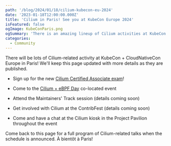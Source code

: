 ```yaml
---
path: '/blog/2024/01/18/cilium-kubecon-eu-2024'
date: '2023-01-18T12:00:00.000Z'
title: 'Cilium in Paris! See you at KubeCon Europe 2024'
isFeatured: false
ogImage: KubeConParis.png
ogSummary: 'There is an amazing lineup of Cilium activities at KubeCon + CloudNativeCon'
categories:
  - Community
---
```


There will be lots of Cilium-related activity at KubeCon + CloudNativeCon Europe
in Paris! We'll keep this page updated with more details as they are published.

- Sign up for the new [Cilium Certified Associate
  exam](https://training.linuxfoundation.org/certification/cilium-certified-associate-cca/)!

- Come to the [Cilium + eBPF Day](https://events.linuxfoundation.org/kubecon-cloudnativecon-europe/co-located-events/cilium-ebpf-day/) co-located event

- Attend the Maintainers' Track session (details coming soon)

- Get involved with Cilium at the ContribFest (details coming soon)

- Come and have a chat at the Cilium kiosk in the Project Pavilion throughout
  the event

Come back to this page for a full program of Cilium-related talks when the
schedule is announced. À bientôt à Paris!
